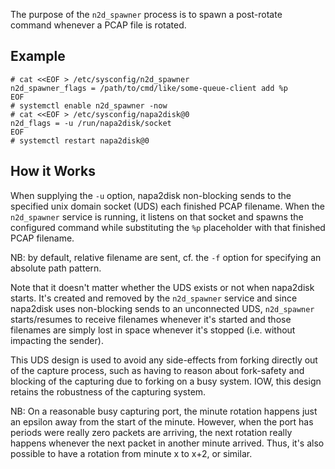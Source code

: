 The purpose of the `n2d_spawner` process is to spawn a
post-rotate command whenever a PCAP file is rotated.

## Example

```
# cat <<EOF > /etc/sysconfig/n2d_spawner 
n2d_spawner_flags = /path/to/cmd/like/some-queue-client add %p
EOF
# systemctl enable n2d_spawner -now
# cat <<EOF > /etc/sysconfig/napa2disk@0 
n2d_flags = -u /run/napa2disk/socket
EOF
# systemctl restart napa2disk@0
```

## How it Works

When supplying the `-u` option, napa2disk non-blocking sends to
the specified unix domain socket (UDS) each finished PCAP filename.
When the `n2d_spawner` service is running, it listens on that
socket and spawns the configured command while substituting the
`%p` placeholder with that finished PCAP filename.

NB: by default, relative filename are sent, cf. the `-f` option
for specifying an absolute path pattern.

Note that it doesn't matter whether the UDS exists or not when
napa2disk starts. It's created and removed by the `n2d_spawner`
service and since napa2disk uses non-blocking sends to an
unconnected UDS, `n2d_spawner` starts/resumes to receive
filenames whenever it's started and those filenames are simply
lost in space whenever it's stopped (i.e. without impacting the
sender).

This UDS design is used to avoid any side-effects from forking
directly out of the capture process, such as having to reason about
fork-safety and blocking of the capturing due to forking on a
busy system.
IOW, this design retains the robustness of the capturing system.

NB: On a reasonable busy capturing port, the minute rotation
happens just an epsilon away from the start of the minute.
However, when the port has periods were really zero packets are
arriving, the next rotation really happens whenever the next
packet in another minute arrived.
Thus, it's also possible to have a rotation from minute x to x+2,
or similar.
